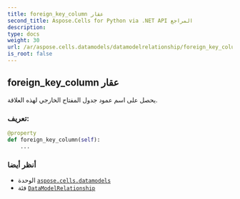 ```yaml
---
title: foreign_key_column عقار
second_title: Aspose.Cells for Python via .NET API المراجع
description:
type: docs
weight: 30
url: /ar/aspose.cells.datamodels/datamodelrelationship/foreign_key_column/
is_root: false
---
```

##  foreign_key_column عقار

يحصل على اسم عمود جدول المفتاح الخارجي لهذه العلاقة.
###  تعريف:
```python
@property
def foreign_key_column(self):
    ...
```

###  أنظر أيضا
* الوحدة [`aspose.cells.datamodels`](../../)
* فئة [`DataModelRelationship`](/cells/python-net/ar/aspose.cells.datamodels/datamodelrelationship)
